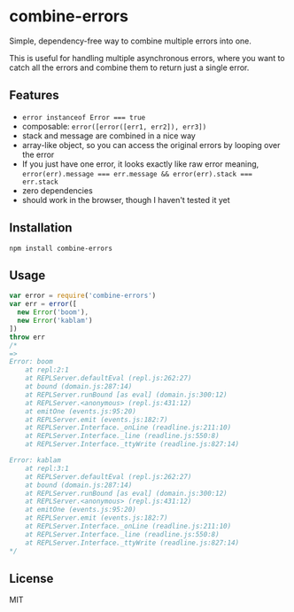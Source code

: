 
# combine-errors

  Simple, dependency-free way to combine multiple errors into one.

  This is useful for handling multiple asynchronous errors, where you want to catch all the errors and combine them to return just a single error.

## Features

- `error instanceof Error === true`
- composable: `error([error([err1, err2]), err3])`
- stack and message are combined in a nice way
- array-like object, so you can access the original errors by looping over the error
- If you just have one error, it looks exactly like raw error meaning, `error(err).message === err.message && error(err).stack === err.stack`
- zero dependencies
- should work in the browser, though I haven't tested it yet

## Installation

```
npm install combine-errors
```

## Usage

```js
var error = require('combine-errors')
var err = error([
  new Error('boom'),
  new Error('kablam')
])
throw err
/*
=>
Error: boom
    at repl:2:1
    at REPLServer.defaultEval (repl.js:262:27)
    at bound (domain.js:287:14)
    at REPLServer.runBound [as eval] (domain.js:300:12)
    at REPLServer.<anonymous> (repl.js:431:12)
    at emitOne (events.js:95:20)
    at REPLServer.emit (events.js:182:7)
    at REPLServer.Interface._onLine (readline.js:211:10)
    at REPLServer.Interface._line (readline.js:550:8)
    at REPLServer.Interface._ttyWrite (readline.js:827:14)

Error: kablam
    at repl:3:1
    at REPLServer.defaultEval (repl.js:262:27)
    at bound (domain.js:287:14)
    at REPLServer.runBound [as eval] (domain.js:300:12)
    at REPLServer.<anonymous> (repl.js:431:12)
    at emitOne (events.js:95:20)
    at REPLServer.emit (events.js:182:7)
    at REPLServer.Interface._onLine (readline.js:211:10)
    at REPLServer.Interface._line (readline.js:550:8)
    at REPLServer.Interface._ttyWrite (readline.js:827:14)
*/
```

## License

MIT
